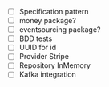 - [ ] Specification pattern
- [ ] money package?
- [ ] eventsourcing package?
- [ ] BDD tests
- [ ] UUID for id
- [ ] Provider Stripe
- [ ] Repository InMemory
- [ ] Kafka integration